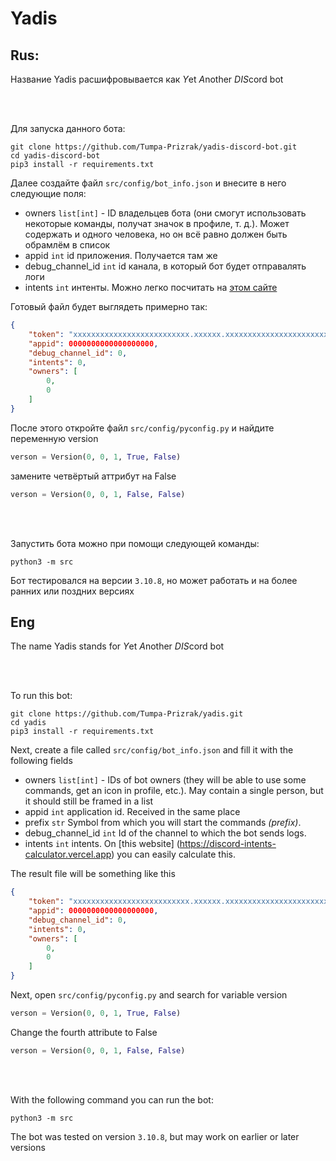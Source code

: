 # Yadis

## Rus:
Название Yadis расшифровывается как *Y*et *A*nother *DIS*cord bot<br>

<br><br>

Для запуска данного бота:
```shell
git clone https://github.com/Tumpa-Prizrak/yadis-discord-bot.git
cd yadis-discord-bot
pip3 install -r requirements.txt
```
Далее создайте файл `src/config/bot_info.json` и внесите в него следующие поля:
- owners `list[int]` - ID владельцев бота (они смогут использовать некоторые команды, получат значок в профиле, т. д.). Может содержать и одного человека, но он всё равно должен быть обрамлём в список
- appid `int` id приложения. Получается там же
- debug_channel_id `int` id канала, в который бот будет отправалять логи
- intents `int` интенты. Можно легко посчитать на [этом сайте](https://discord-intents-calculator.vercel.app)

Готовый файл будет выглядеть примерно так:
```json
{
    "token": "xxxxxxxxxxxxxxxxxxxxxxxxxx.xxxxxx.xxxxxxxxxxxxxxxxxxxxxxxxxxxxxxxxxxxxxx",
    "appid": 0000000000000000000,
    "debug_channel_id": 0,
    "intents": 0,
    "owners": [
        0,
        0
    ]
}
```

После этого откройте файл ``src/config/pyconfig.py``
и найдите переменную version
```py
verson = Version(0, 0, 1, True, False)
```
замените четвёртый аттрибут на False
```py
verson = Version(0, 0, 1, False, False)
```

<br><br>

Запустить бота можно при помощи следующей команды:
```shell
python3 -m src
```
Бот тестировался на версии `3.10.8`, но может 
работать и на более ранних или поздних версиях

## Eng
The name Yadis stands for *Y*et *A*nother *DIS*cord bot<br>

<br><br>

To run this bot:
```shell
git clone https://github.com/Tumpa-Prizrak/yadis.git
cd yadis
pip3 install -r requirements.txt
```
Next, create a file called `src/config/bot_info.json` and fill it with the following fields
- owners `list[int]` - IDs of bot owners (they will be able to use some commands, get an icon in profile, etc.). May contain a single person, but it should still be framed in a list
- appid `int` application id. Received in the same place
- prefix `str` Symbol from which you will start the commands *(prefix)*.
- debug_channel_id `int` Id of the channel to which the bot sends logs.
- intents `int` intents. On [this website] (https://discord-intents-calculator.vercel.app) you can easily calculate this.

The result file will be something like this
```json
{
    "token": "xxxxxxxxxxxxxxxxxxxxxxxxxx.xxxxxx.xxxxxxxxxxxxxxxxxxxxxxxxxxxxxxxxxxxxxx",
    "appid": 0000000000000000000,
    "debug_channel_id": 0,
    "intents": 0,
    "owners": [
        0,
        0
    ]
}
```

Next, open ``src/config/pyconfig.py``
and search for variable version
```py
verson = Version(0, 0, 1, True, False)
```
Change the fourth attribute to False
```py
verson = Version(0, 0, 1, False, False)
```

<br><br>

With the following command you can run the bot:
```shell
python3 -m src
```
The bot was tested on version ``3.10.8``, but
may work on earlier or later versions
